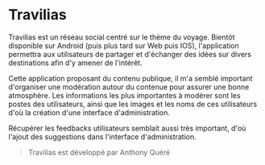 # Travilias

Travilias est un réseau social centré sur le thème du voyage. Bientôt disponible sur Android (puis plus tard sur Web puis IOS), l'application permettra aux utilisateurs de partager et d'échanger des idées sur divers destinations afin d'y amener de l'intérêt. 

Cette application proposant du contenu publique, il m'a semblé important d'organiser une modération autour du contenue pour assurer une bonne atmosphère. Les informations les plus importantes à modérer sont les postes des utilisateurs, ainsi que les images et les noms de ces utilisateurs d'où la création d'une interface d'administration.

Récupérer les feedbacks utilisateurs semblait aussi très important, d'où l'ajout des suggestions dans l'interface d'administration.

> Travilias est développé par Anthony Quéré

<!-- TODO : Ajouter des captures d'écran -->
